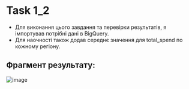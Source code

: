 # Task 1_2
- Для виконання цього завдання та перевірки результатів, я імпортував потрібні дані в BigQuery.
- Для наочності також додав середнє значення для total_spend по кожному регіону.
## Фрагмент результату:
![image](https://github.com/user-attachments/assets/0f00ea0e-dd62-458b-98b4-d0b2b005014a)
